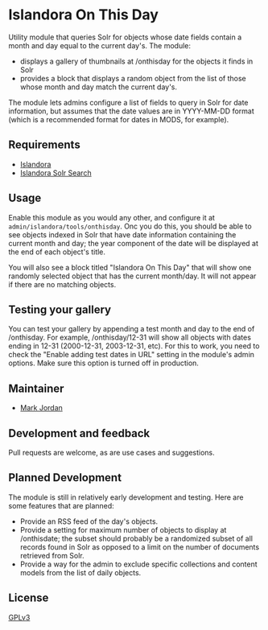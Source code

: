 # Islandora On This Day

Utility module that queries Solr for objects whose date fields contain a month and day equal to the current day's. The module:

* displays a gallery of thumbnails at /onthisday for the objects it finds in Solr
* provides a block that displays a random object from the list of those whose month and day match the current day's.

The module lets admins configure a list of fields to query in Solr for date information, but assumes that the date values are in YYYY-MM-DD format (which is a recommended format for dates in MODS, for example).

## Requirements

* [Islandora](https://github.com/Islandora/islandora)
* [Islandora Solr Search](https://github.com/Islandora/islandora_solr_search)

## Usage

Enable this module as you would any other, and configure it at `admin/islandora/tools/onthisday`. Onc you do this, you should be able to see objects indexed in Solr that have date information containing the current month and day; the year component of the date will be displayed at the end of each object's title.

You will also see a block titled "Islandora On This Day" that will show one randomly selected object that has the current month/day. It will not appear if there are no matching objects.

## Testing your gallery

You can test your gallery by appending a test month and day to the end of /onthisday. For example, /onthisday/12-31 will show all objects with dates ending in 12-31 (2000-12-31, 2003-12-31, etc). For this to work, you need to check the "Enable adding test dates in URL" setting in the module's admin options. Make sure this option is turned off in production.

## Maintainer

* [Mark Jordan](https://github.com/mjordan)

## Development and feedback

Pull requests are welcome, as are use cases and suggestions.

## Planned Development

The module is still in relatively early development and testing. Here are some features that are planned:

* Provide an RSS feed of the day's objects.
* Provide a setting for maximum number of objects to display at /onthisdate; the subset should probably be a randomized subset of all records found in Solr as opposed to a limit on the number of documents retrieved from Solr.
* Provide a way for the admin to exclude specific collections and content models from the list of daily objects.

## License

 [GPLv3](http://www.gnu.org/licenses/gpl-3.0.txt)
